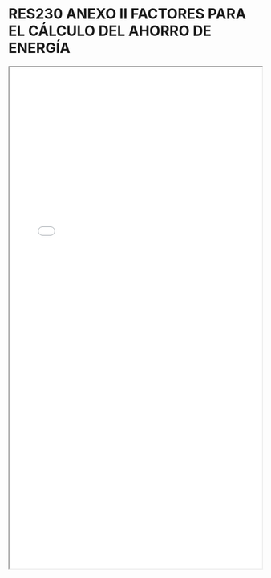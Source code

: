 # RES230 ANEXO II FACTORES PARA EL CÁLCULO DEL AHORRO DE ENERGÍA

<iframe src="../RES230 ANEXO II FACTORES PARA EL CÁLCULO DEL AHORRO DE ENERGÍA.pdf" width="100%" height="1000px"></iframe>
